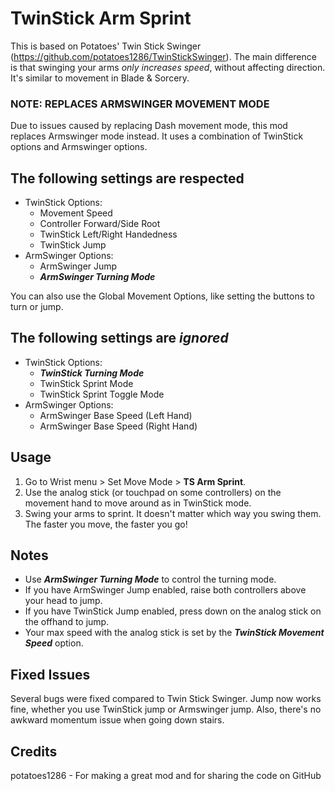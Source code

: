 # TwinStick Arm Sprint

This is based on Potatoes' Twin Stick Swinger (https://github.com/potatoes1286/TwinStickSwinger). The main difference is that swinging your arms _only increases speed_, without affecting direction. It's similar to movement in Blade & Sorcery.

### NOTE: REPLACES ARMSWINGER MOVEMENT MODE

Due to issues caused by replacing Dash movement mode, this mod replaces Armswinger mode instead. It uses a combination of TwinStick options and Armswinger options.

## The following settings are respected

- TwinStick Options:
  - Movement Speed
  - Controller Forward/Side Root
  - TwinStick Left/Right Handedness
  - TwinStick Jump
- ArmSwinger Options:
  - ArmSwinger Jump
  - _**ArmSwinger Turning Mode**_

You can also use the Global Movement Options, like setting the buttons to turn or jump.

## The following settings are _ignored_

- TwinStick Options:
  - _**TwinStick Turning Mode**_
  - TwinStick Sprint Mode
  - TwinStick Sprint Toggle Mode
- ArmSwinger Options:
  - ArmSwinger Base Speed (Left Hand)
  - ArmSwinger Base Speed (Right Hand)

## Usage

1. Go to Wrist menu > Set Move Mode > **TS Arm Sprint**.
2. Use the analog stick (or touchpad on some controllers) on the movement hand to move around as in TwinStick mode.
3. Swing your arms to sprint. It doesn't matter which way you swing them. The faster you move, the faster you go!

## Notes

- Use _**ArmSwinger Turning Mode**_ to control the turning mode.
- If you have ArmSwinger Jump enabled, raise both controllers above your head to jump.
- If you have TwinStick Jump enabled, press down on the analog stick on the offhand to jump.
- Your max speed with the analog stick is set by the _**TwinStick Movement Speed**_ option.

## Fixed Issues

Several bugs were fixed compared to Twin Stick Swinger. Jump now works fine, whether you use TwinStick jump or Armswinger jump. Also, there's no awkward momentum issue when going down stairs.

## Credits

potatoes1286 - For making a great mod and for sharing the code on GitHub
